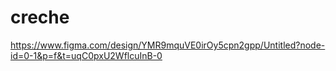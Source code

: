 # creche
https://www.figma.com/design/YMR9mquVE0irOy5cpn2gpp/Untitled?node-id=0-1&p=f&t=uqC0pxU2WflcuInB-0
